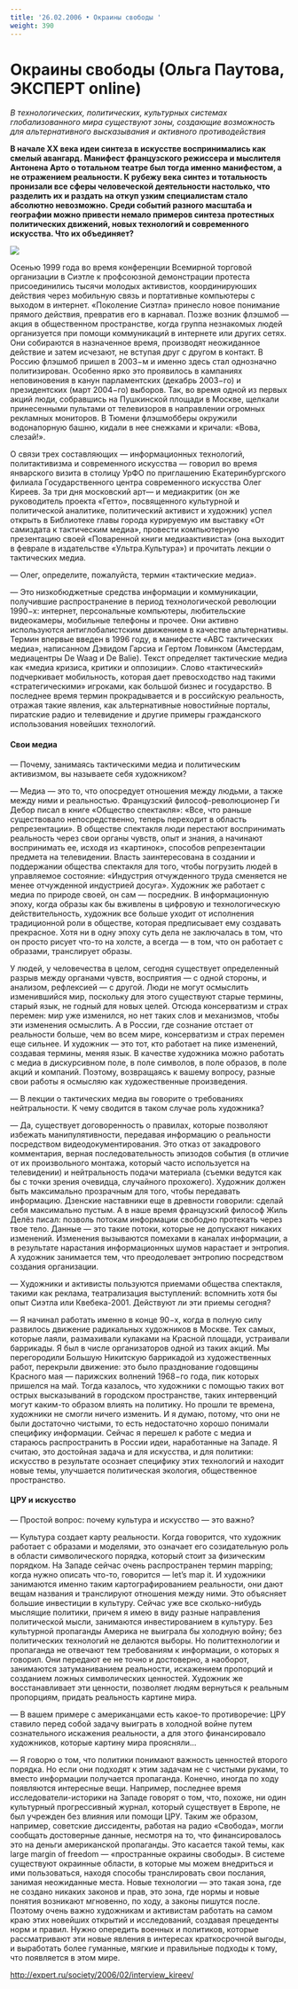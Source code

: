 ```yaml
---
title: '26.02.2006 • Окраины свободы '
weight: 390
---
```


# Окраины свободы (Ольга Паутова, ЭКСПЕРТ online)

_В технологических, политических, культурных системах глобализованного мира существуют зоны, создающие возможность для альтернативного высказывания и активного противодействия_

__В начале XX века идеи синтеза в искусстве воспринимались как смелый авангард. Манифест французского режиссера и мыслителя Антонена Арто о тотальном театре был тогда именно манифестом, а не отражением реальности. К рубежу века синтез и тотальность пронизали все сферы человеческой деятельности настолько, что разделить их и раздать на откуп узким специалистам стало абсолютно невозможно. Среди событий разного масштаба и географии можно привести немало примеров синтеза протестных политических движений, новых технологий и современного искусства. Что их объединяет?__

![](/img/kireev.jpg)

Осенью 1999 года во время конференции Всемирной торговой организации в Сиэтле к профсоюзной демонстрации протеста присоединились тысячи молодых активистов, координируюших действия через мобильную связь и портативные компьютеры с выходом в интернет. «Поколение Сиэтла» принесло новое понимание прямого действия, превратив его в карнавал. Позже возник флэшмоб — акция в общественном пространстве, когда группа незнакомых людей организуется при помощи коммуникаций в интернете или других сетях. Они собираются в назначенное время, производят неожиданное действие и затем исчезают, не вступая друг с другом в контакт. В Россию флэшмоб пришел в 2003−м и именно здесь стал однозначно политизирован. Особенно ярко это проявилось в кампаниях неповиновения в канун парламентских (декабрь 2003−го) и президентских (март 2004−го) выборов. Так, во время одной из первых акций люди, собравшись на Пушкинской площади в Москве, щелкали принесенными пультами от телевизоров в направлении огромных рекламных мониторов. В Тюмени флэшмобберы окружили водонапорную башню, кидали в нее снежками и кричали: «Вова, слезай!».

О связи трех составляющих — информационных технологий, политактивизма и современного искусства — говорил во время январского визита в столицу УрФО по приглашению Екатеринбургского филиала Государственного центра современного искусства Олег Киреев. За три дня московский арт— и медиакритик (он же руководитель проекта «Гетто», посвященного культурной и политической аналитике, политический активист и художник) успел открыть в Библиотеке главы города курируемую им выставку «От самиздата к тактическим медиа», провести компьютерную презентацию своей «Поваренной книги медиаактивиста» (она выходит в феврале в издательстве «Ультра.Культура») и прочитать лекции о тактических медиа.

— Олег, определите, пожалуйста, термин «тактические медиа».

— Это низкобюджетные средства информации и коммуникации, получившие распространение в период технологической революции 1990−х: интернет, персональные компьютеры, любительские видеокамеры, мобильные телефоны и прочее. Они активно используются антиглобалистским движением в качестве альтернативы. Термин впервые введен в 1996 году, в манифесте «ABC тактических медиа», написанном Дэвидом Гарсиа и Гертом Ловинком (Амстердам, медиацентры De Waag и De Balie). Текст определяет тактические медиа как «медиа кризиса, критики и оппозиции». Слово «тактический» подчеркивает мобильность, которая дает превосходство над такими «стратегическими» игроками, как большой бизнес и государство. В последнее время термин прокрадывается и в российскую реальность, отражая такие явления, как альтернативные новостийные порталы, пиратские радио и телевидение и другие примеры гражданского использования новейших технологий.

#### Свои медиа

— Почему, занимаясь тактическими медиа и политическим активизмом, вы называете себя художником?

— Медиа — это то, что опосредует отношения между людьми, а также между ними и реальностью. Французский философ-революционер Ги Дебор писал в книге «Общество спектакля»: «Все, что раньше существовало непосредственно, теперь переходит в область репрезентации». В обществе спектакля люди перестают воспринимать реальность через свои органы чувств, опыт и знания, а начинают воспринимать ее, исходя из «картинок», способов репрезентации предмета на телевидении. Власть заинтересована в создании и поддержании общества спектакля для того, чтобы погрузить людей в управляемое состояние: «Индустрия отчужденного труда сменяется не менее отчужденной индустрией досуга». Художник же работает с медиа по природе своей, он сам — посредник. В информационную эпоху, когда образы как бы вживлены в цифровую и технологическую действительность, художник все больше уходит от исполнения традиционной роли в обществе, которая предписывает ему создавать прекрасное. Хотя ни в одну эпоху суть дела не заключалась в том, что он просто рисует что-то на холсте, а всегда — в том, что он работает с образами, транслирует образы.

У людей, у человечества в целом, сегодня существует определенный разрыв между органами чувств, восприятия — с одной стороны, и анализом, рефлексией — с другой. Люди не могут осмыслить изменившийся мир, поскольку для этого существуют старые термины, старый язык, не годный для новых целей. Отсюда консерватизм и страх перемен: мир уже изменился, но нет таких слов и механизмов, чтобы эти изменения осмыслить. А в России, где сознание отстает от реальности больше, чем во всем мире, консерватизм и страх перемен еще сильнее. И художник — это тот, кто работает на пике изменений, создавая термины, меняя язык. В качестве художника можно работать с медиа в дискурсивном поле, в поле символов, в поле образов, в поле акций и компаний. Поэтому, возвращаясь к вашему вопросу, разные свои работы я осмысляю как художественные произведения.

— В лекции о тактических медиа вы говорите о требованиях нейтральности. К чему сводится в таком случае роль художника?

— Да, существует договоренность о правилах, которые позволяют избежать манипулятивности, передавая информацию о реальности посредством видеодокументирования. Это отказ от закадрового комментария, верная последовательность эпизодов события (в отличие от их произвольного монтажа, который часто используется на телевидении) и нейтральность подачи материала (съемки ведутся как бы с точки зрения очевидца, случайного прохожего). Художник должен быть максимально прозрачным для того, чтобы передавать информацию. Дзенские наставники еще в древности говорили: сделай себя максимально пустым. А в наше время французский философ Жиль Делёз писал: позволь потокам информации свободно протекать через твое тело. Данные — это такие потоки, которые не допускают никаких изменений. Изменения вызываются помехами в каналах информации, а в результате нарастания информационных шумов нарастает и энтропия. А художник занимается тем, что преодолевает энтропию посредством создания организации.

— Художники и активисты пользуются приемами общества спектакля, такими как реклама, театрализация выступлений: вспомнить хотя бы опыт Сиэтла или Квебека-2001. Действуют ли эти приемы сегодня?

— Я начинал работать именно в конце 90−х, когда в полную силу развилось движение радикальных художников в Москве. Тех самых, которые лаяли, размахивали кулаками на Красной площади, устраивали баррикады. Я был в числе организаторов одной из таких акций. Мы перегородили Большую Никитскую баррикадой из художественных работ, перекрыли движение: это было празднование годовщины Красного мая — парижских волнений 1968−го года, пик которых пришелся на май. Тогда казалось, что художники с помощью таких вот острых высказываний в городском пространстве, таких интервенций могут каким-то образом влиять на политику. Но прошли те времена, художники не смогли ничего изменить. И я думаю, потому, что они не были достаточно чистыми, то есть недостаточно хорошо понимали специфику информации. Сейчас я перешел к работе с медиа и стараюсь распространить в России идеи, наработанные на Западе. Я считаю, это достойная задача и для искусства, и для политики: искусство в результате осознает специфику этих технологий и находит новые темы, улучшается политическая экология, общественное пространство.

#### ЦРУ и искусство

— Простой вопрос: почему культура и искусство — это важно?

— Культура создает карту реальности. Когда говорится, что художник работает с образами и моделями, это означает его созидательную роль в области символического порядка, который стоит за физическим порядком. На Западе сейчас очень распространен термин mapping; когда нужно описать что-то, говорится — let’s map it. И художники занимаются именно таким картографированием реальности, они дают вещам названия и транслируют отношения между ними. Это объясняет большие инвестиции в культуру. Сейчас уже все сколько-нибудь мыслящие политики, причем я имею в виду разные направления политической мысли, занимаются инвестированием в культуру. Без культурной пропаганды Америка не выиграла бы холодную войну; без политических технологий не делаются выборы. Но политтехнологии и пропаганда не отвечают тем требованиям к информации, о которых я говорил. Они передают ее не точно и достоверно, а наоборот, занимаются затуманиванием реальности, искажением пропорций и созданием ложных символических ценностей. Художник же восстанавливает эти ценности, позволяет людям вернуться к реальным пропорциям, придать реальность картине мира.

— В вашем примере с американцами есть какое-то противоречие: ЦРУ ставило перед собой задачу выиграть в холодной войне путем сознательного искажения реальности, а для этого финансировало художников, которые картину мира проясняли…

— Я говорю о том, что политики понимают важность ценностей второго порядка. Но если они подходят к этим задачам не с чистыми руками, то вместо информации получается пропаганда. Конечно, иногда по ходу появляются интересные вещи. Например, последнее время исследователи-историки на Западе говорят о том, что, похоже, ни один культурный прогрессивный журнал, который существует в Европе, не был учрежден без влияния или помощи ЦРУ. Таким же образом, например, советские диссиденты, работая на радио «Свобода», могли сообщать достоверные данные, несмотря на то, что финансировалось это на деньги американской пропаганды. Это касается такой темы, как large margin of freedom — «пространные окраины свободы». В системе существуют окраинные области, в которые мы можем внедриться и ими пользоваться, находя способы транслировать свои послания, занимая неожиданные места. Новые технологии — это такая зона, где не создано никаких законов и прав, это зона, где нормы и новые понятия возникают мгновенно, по ходу, а законы пишутся после. Поэтому очень важно художникам и активистам работать на самом краю этих новейших открытий и исследований, создавая прецеденты норм и правил. Нужно опередить военных и политиков, которые рассматривают эти новые явления в интересах краткосрочной выгоды, и выработать более гуманные, мягкие и правильные подходы к тому, что появляется в этом мире.

http://expert.ru/society/2006/02/interview_kireev/